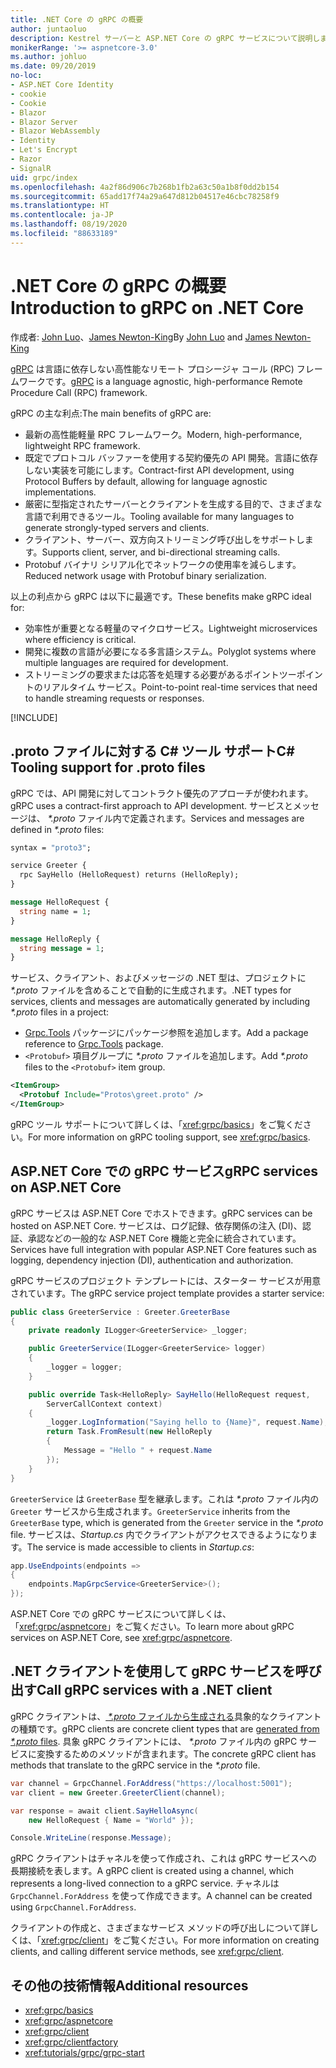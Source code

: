 ```yaml
---
title: .NET Core の gRPC の概要
author: juntaoluo
description: Kestrel サーバーと ASP.NET Core の gRPC サービスについて説明します。
monikerRange: '>= aspnetcore-3.0'
ms.author: johluo
ms.date: 09/20/2019
no-loc:
- ASP.NET Core Identity
- cookie
- Cookie
- Blazor
- Blazor Server
- Blazor WebAssembly
- Identity
- Let's Encrypt
- Razor
- SignalR
uid: grpc/index
ms.openlocfilehash: 4a2f86d906c7b268b1fb2a63c50a1b8f0dd2b154
ms.sourcegitcommit: 65add17f74a29a647d812b04517e46cbc78258f9
ms.translationtype: HT
ms.contentlocale: ja-JP
ms.lasthandoff: 08/19/2020
ms.locfileid: "88633189"
---
```

# <a name="introduction-to-grpc-on-net-core"></a><span data-ttu-id="9b188-103">.NET Core の gRPC の概要</span><span class="sxs-lookup"><span data-stu-id="9b188-103">Introduction to gRPC on .NET Core</span></span>

<span data-ttu-id="9b188-104">作成者: [John Luo](https://github.com/juntaoluo)、[James Newton-King](https://twitter.com/jamesnk)</span><span class="sxs-lookup"><span data-stu-id="9b188-104">By [John Luo](https://github.com/juntaoluo) and [James Newton-King](https://twitter.com/jamesnk)</span></span>

<span data-ttu-id="9b188-105">[gRPC](https://grpc.io/docs/guides/) は言語に依存しない高性能なリモート プロシージャ コール (RPC) フレームワークです。</span><span class="sxs-lookup"><span data-stu-id="9b188-105">[gRPC](https://grpc.io/docs/guides/) is a language agnostic, high-performance Remote Procedure Call (RPC) framework.</span></span>

<span data-ttu-id="9b188-106">gRPC の主な利点:</span><span class="sxs-lookup"><span data-stu-id="9b188-106">The main benefits of gRPC are:</span></span>
* <span data-ttu-id="9b188-107">最新の高性能軽量 RPC フレームワーク。</span><span class="sxs-lookup"><span data-stu-id="9b188-107">Modern, high-performance, lightweight RPC framework.</span></span>
* <span data-ttu-id="9b188-108">既定でプロトコル バッファーを使用する契約優先の API 開発。言語に依存しない実装を可能にします。</span><span class="sxs-lookup"><span data-stu-id="9b188-108">Contract-first API development, using Protocol Buffers by default, allowing for language agnostic implementations.</span></span>
* <span data-ttu-id="9b188-109">厳密に型指定されたサーバーとクライアントを生成する目的で、さまざまな言語で利用できるツール。</span><span class="sxs-lookup"><span data-stu-id="9b188-109">Tooling available for many languages to generate strongly-typed servers and clients.</span></span>
* <span data-ttu-id="9b188-110">クライアント、サーバー、双方向ストリーミング呼び出しをサポートします。</span><span class="sxs-lookup"><span data-stu-id="9b188-110">Supports client, server, and bi-directional streaming calls.</span></span>
* <span data-ttu-id="9b188-111">Protobuf バイナリ シリアル化でネットワークの使用率を減らします。</span><span class="sxs-lookup"><span data-stu-id="9b188-111">Reduced network usage with Protobuf binary serialization.</span></span>

<span data-ttu-id="9b188-112">以上の利点から gRPC は以下に最適です。</span><span class="sxs-lookup"><span data-stu-id="9b188-112">These benefits make gRPC ideal for:</span></span>
* <span data-ttu-id="9b188-113">効率性が重要となる軽量のマイクロサービス。</span><span class="sxs-lookup"><span data-stu-id="9b188-113">Lightweight microservices where efficiency is critical.</span></span>
* <span data-ttu-id="9b188-114">開発に複数の言語が必要になる多言語システム。</span><span class="sxs-lookup"><span data-stu-id="9b188-114">Polyglot systems where multiple languages are required for development.</span></span>
* <span data-ttu-id="9b188-115">ストリーミングの要求または応答を処理する必要があるポイントツーポイントのリアルタイム サービス。</span><span class="sxs-lookup"><span data-stu-id="9b188-115">Point-to-point real-time services that need to handle streaming requests or responses.</span></span>

[!INCLUDE[](~/includes/gRPCazure.md)]

## <a name="c-tooling-support-for-proto-files"></a><span data-ttu-id="9b188-116">.proto ファイルに対する C# ツール サポート</span><span class="sxs-lookup"><span data-stu-id="9b188-116">C# Tooling support for .proto files</span></span>

<span data-ttu-id="9b188-117">gRPC では、API 開発に対してコントラクト優先のアプローチが使われます。</span><span class="sxs-lookup"><span data-stu-id="9b188-117">gRPC uses a contract-first approach to API development.</span></span> <span data-ttu-id="9b188-118">サービスとメッセージは、 *\*.proto* ファイル内で定義されます。</span><span class="sxs-lookup"><span data-stu-id="9b188-118">Services and messages are defined in *\*.proto* files:</span></span>

```protobuf
syntax = "proto3";

service Greeter {
  rpc SayHello (HelloRequest) returns (HelloReply);
}

message HelloRequest {
  string name = 1;
}

message HelloReply {
  string message = 1;
}
```

<span data-ttu-id="9b188-119">サービス、クライアント、およびメッセージの .NET 型は、プロジェクトに *\*.proto* ファイルを含めることで自動的に生成されます。</span><span class="sxs-lookup"><span data-stu-id="9b188-119">.NET types for services, clients and messages are automatically generated by including *\*.proto* files in a project:</span></span>

* <span data-ttu-id="9b188-120">[Grpc.Tools](https://www.nuget.org/packages/Grpc.Tools/) パッケージにパッケージ参照を追加します。</span><span class="sxs-lookup"><span data-stu-id="9b188-120">Add a package reference to [Grpc.Tools](https://www.nuget.org/packages/Grpc.Tools/) package.</span></span>
* <span data-ttu-id="9b188-121">`<Protobuf>` 項目グループに *\*.proto* ファイルを追加します。</span><span class="sxs-lookup"><span data-stu-id="9b188-121">Add *\*.proto* files to the `<Protobuf>` item group.</span></span>

```xml
<ItemGroup>
  <Protobuf Include="Protos\greet.proto" />
</ItemGroup>
```

<span data-ttu-id="9b188-122">gRPC ツール サポートについて詳しくは、「<xref:grpc/basics>」をご覧ください。</span><span class="sxs-lookup"><span data-stu-id="9b188-122">For more information on gRPC tooling support, see <xref:grpc/basics>.</span></span>

## <a name="grpc-services-on-aspnet-core"></a><span data-ttu-id="9b188-123">ASP.NET Core での gRPC サービス</span><span class="sxs-lookup"><span data-stu-id="9b188-123">gRPC services on ASP.NET Core</span></span>

<span data-ttu-id="9b188-124">gRPC サービスは ASP.NET Core でホストできます。</span><span class="sxs-lookup"><span data-stu-id="9b188-124">gRPC services can be hosted on ASP.NET Core.</span></span> <span data-ttu-id="9b188-125">サービスは、ログ記録、依存関係の注入 (DI)、認証、承認などの一般的な ASP.NET Core 機能と完全に統合されています。</span><span class="sxs-lookup"><span data-stu-id="9b188-125">Services have full integration with popular ASP.NET Core features such as logging, dependency injection (DI), authentication and authorization.</span></span>

<span data-ttu-id="9b188-126">gRPC サービスのプロジェクト テンプレートには、スターター サービスが用意されています。</span><span class="sxs-lookup"><span data-stu-id="9b188-126">The gRPC service project template provides a starter service:</span></span>

```csharp
public class GreeterService : Greeter.GreeterBase
{
    private readonly ILogger<GreeterService> _logger;

    public GreeterService(ILogger<GreeterService> logger)
    {
        _logger = logger;
    }

    public override Task<HelloReply> SayHello(HelloRequest request,
        ServerCallContext context)
    {
        _logger.LogInformation("Saying hello to {Name}", request.Name);
        return Task.FromResult(new HelloReply 
        {
            Message = "Hello " + request.Name
        });
    }
}
```

<span data-ttu-id="9b188-127">`GreeterService` は `GreeterBase` 型を継承します。これは *\*.proto* ファイル内の `Greeter` サービスから生成されます。</span><span class="sxs-lookup"><span data-stu-id="9b188-127">`GreeterService` inherits from the `GreeterBase` type, which is generated from the `Greeter` service in the *\*.proto* file.</span></span> <span data-ttu-id="9b188-128">サービスは、*Startup.cs* 内でクライアントがアクセスできるようになります。</span><span class="sxs-lookup"><span data-stu-id="9b188-128">The service is made accessible to clients in *Startup.cs*:</span></span>

```csharp
app.UseEndpoints(endpoints =>
{
    endpoints.MapGrpcService<GreeterService>();
});
```

<span data-ttu-id="9b188-129">ASP.NET Core での gRPC サービスについて詳しくは、「<xref:grpc/aspnetcore>」をご覧ください。</span><span class="sxs-lookup"><span data-stu-id="9b188-129">To learn more about gRPC services on ASP.NET Core, see <xref:grpc/aspnetcore>.</span></span>

## <a name="call-grpc-services-with-a-net-client"></a><span data-ttu-id="9b188-130">.NET クライアントを使用して gRPC サービスを呼び出す</span><span class="sxs-lookup"><span data-stu-id="9b188-130">Call gRPC services with a .NET client</span></span>

<span data-ttu-id="9b188-131">gRPC クライアントは、[ *\*.proto* ファイルから生成される](xref:grpc/basics#generated-c-assets)具象的なクライアントの種類です。</span><span class="sxs-lookup"><span data-stu-id="9b188-131">gRPC clients are concrete client types that are [generated from *\*.proto* files](xref:grpc/basics#generated-c-assets).</span></span> <span data-ttu-id="9b188-132">具象 gRPC クライアントには、 *\*.proto* ファイル内の gRPC サービスに変換するためのメソッドが含まれます。</span><span class="sxs-lookup"><span data-stu-id="9b188-132">The concrete gRPC client has methods that translate to the gRPC service in the *\*.proto* file.</span></span>

```csharp
var channel = GrpcChannel.ForAddress("https://localhost:5001");
var client = new Greeter.GreeterClient(channel);

var response = await client.SayHelloAsync(
    new HelloRequest { Name = "World" });

Console.WriteLine(response.Message);
```

<span data-ttu-id="9b188-133">gRPC クライアントはチャネルを使って作成され、これは gRPC サービスへの長期接続を表します。</span><span class="sxs-lookup"><span data-stu-id="9b188-133">A gRPC client is created using a channel, which represents a long-lived connection to a gRPC service.</span></span> <span data-ttu-id="9b188-134">チャネルは `GrpcChannel.ForAddress` を使って作成できます。</span><span class="sxs-lookup"><span data-stu-id="9b188-134">A channel can be created using `GrpcChannel.ForAddress`.</span></span>

<span data-ttu-id="9b188-135">クライアントの作成と、さまざまなサービス メソッドの呼び出しについて詳しくは、「<xref:grpc/client>」をご覧ください。</span><span class="sxs-lookup"><span data-stu-id="9b188-135">For more information on creating clients, and calling different service methods, see <xref:grpc/client>.</span></span>

## <a name="additional-resources"></a><span data-ttu-id="9b188-136">その他の技術情報</span><span class="sxs-lookup"><span data-stu-id="9b188-136">Additional resources</span></span>

* <xref:grpc/basics>
* <xref:grpc/aspnetcore>
* <xref:grpc/client>
* <xref:grpc/clientfactory>
* <xref:tutorials/grpc/grpc-start>
